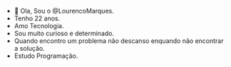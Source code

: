 - 👋 Ola, Sou o @LourencoMarques.
- Tenho 22 anos.
- Amo Tecnologia.
- Sou muito curioso e determinado.
- Quando encontro um problema não descanso enquando não encontrar a solução.
- Estudo Programação.
<!---
LourencoMarques/LourencoMarques is a ✨ special ✨ repository because its `README.md` (this file) appears on your GitHub profile.
You can click the Preview link to take a look at your changes.
--->
